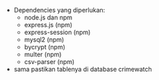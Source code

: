 - Dependencies yang diperlukan:
  - node.js dan npm
  - express.js (npm)
  - express-session (npm)
  - mysql2 (npm)
  - bycrypt (npm)
  - multer (npm)
  - csv-parser (npm)
- sama pastikan tablenya di database crimewatch